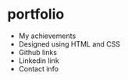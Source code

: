 # portfolio
- My achievements
- Designed using HTML and CSS
- Github links
- Linkedin link
- Contact info
